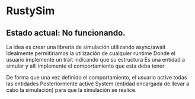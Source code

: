 # RustySim

## Estado actual: No funcionando.

La idea es crear una libreria de simulación utilizando async/await
Idealmente permitiriamos la utilización de cualquier runtime
Donde el usuario implemente un trait indicando que su estructura
Es una entidad a simular y alli implemente el comportamiento que esta deba tener

De forma que una vez definido el comportamiento, el usuario active todas las entidades
Posteriormente active System (entidad encargada de llevar a cabo la simulación) para
que la simulación se realice.

